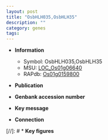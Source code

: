 ```yaml
---
layout: post
title: "OsbHLH035,OsbHLH35"
description: ""
category: genes
tags: 
---
```


* **Information**  
    + Symbol: OsbHLH035,OsbHLH35  
    + MSU: [LOC_Os01g06640](http://rice.uga.edu/cgi-bin/ORF_infopage.cgi?orf=LOC_Os01g06640)  
    + RAPdb: [Os01g0159800](http://rapdb.dna.affrc.go.jp/viewer/gbrowse_details/irgsp1?name=Os01g0159800)  

* **Publication**  

* **Genbank accession number**  

* **Key message**  

* **Connection**  

[//]: # * **Key figures**  


